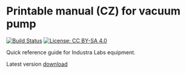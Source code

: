 # Printable manual (CZ) for vacuum pump
[![Build Status](https://travis-ci.org/Industra/manual-vacuum-pump.svg?branch=master)](https://travis-ci.org/Industra/manual-vacuum-pump) [![License: CC BY-SA 4.0](https://img.shields.io/badge/License-CC%20BY--SA%204.0-lightgrey.svg)](https://creativecommons.org/licenses/by-sa/4.0/)

Quick reference guide for Industra Labs equipment.

Latest version [download](https://github.com/Industra/manual-vacuum-pump/releases/latest/download/manual.pdf)



